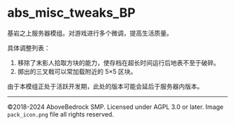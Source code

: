 # abs_misc_tweaks_BP

基岩之上服务器模组。对游戏进行多个微调，提高生活质量。

具体调整列表：

1. 移除了末影人拾取方块的能力，使存档在超长时间运行后地表不至于破碎。
3. 掷出的三叉戟可以常加载附近的 5×5 区块。

由于本模组正处于活跃开发期，此处的版本可能会延后于服务器内版本。

---

©2018-2024 AboveBedrock SMP. Licensed under AGPL 3.0 or later. Image `pack_icon.png` file all rights reserved.
